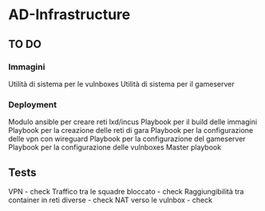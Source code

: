 # AD-Infrastructure

## TO DO
### Immagini
Utilità di sistema per le vulnboxes
Utilità di sistema per il gameserver

### Deployment
Modulo ansible per creare reti lxd/incus
Playbook per il build delle immagini
Playbook per la creazione delle reti di gara
Playbook per la configurazione delle vpn con wireguard
Playbook per la configurazione del gameserver
Playbook per la configurazione delle vulnboxes
Master playbook

## Tests
VPN - check
Traffico tra le squadre bloccato - check
Raggiungibilità tra container in reti diverse - check
NAT verso le vulnbox - check
